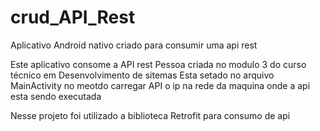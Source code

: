# crud_API_Rest
Aplicativo Android nativo criado para consumir uma api rest

Este aplicativo consome a API rest Pessoa criada no modulo 3 do curso técnico em Desenvolvimento de sitemas
Esta setado no arquivo MainActivity no meotdo carregar API o ip na rede da maquina onde a api esta sendo executada

Nesse projeto foi utilizado a biblioteca Retrofit para consumo de api


